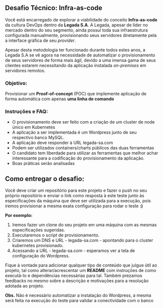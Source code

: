 ## Desafio Técnico: Infra-as-code

Você está encarregado de explorar a viabilidade do conceito **Infra-as-code** da cultura DevOps dentro da **Legada S.A**. A Legada, apesar de líder no mercado dentro do seu segmento, ainda possuí toda sua infraestrutura configurada manualmente, provisionando seus servidores diretamente pela a interface gráfica de seu _provider_. 

Apesar desta metodologia ter funcionado durante todos estes anos, a Legada S.A se vê agora na necessidade de automatizar o provisionamento de seus servidores de forma mais ágil, devido a uma imensa gama de seus clientes estarem necessitando da aplicação instalada _on-premises_ em servidores remotos.

### Objetivo:
Provisionar um **Proof-of-concept** (POC) que implemente aplicação de forma automática com apenas **uma linha de comando**

### Instruções e FAQ:
- O provisionamento deve ser feito com a criação de um cluster de node único em Kubernetes
- A aplicação a ser implementada é um Wordpress junto de seu respectivo banco MySQL.
- A aplicação deve responder à URL legada-sa.com
- Podem ser utilizados containers/charts públicos das duas ferramentas
- O candidato tem liberdade para utilizar as ferramentas que melhor achar interessante para a codificação do provisionamento da aplicação.
- Boas práticas serão analisadas

## Como entregar o desafio:
Você deve criar um repositório para este projeto e fazer o push no seu próprio repositório e enviar o link como resposta à este teste junto às especificações da máquina que deve ser utilizada para a execução, pois iremos provisionar a mesma exata configuração para rodar o teste **:)**

**Por exemplo:**
1. Iremos fazer um clone do seu projeto em uma máquina com as mesmas especificações sugeridas.
2. Executaremos o script de provisionamento.
3. Criaremos um DNS e URL - legada-sa.com - apontando para o cluster kubernetes provisionado.
4. Acessando a URL - legada-sa.com - esperamos ver a tela de configuração do Wordpress.


Fique à vontade para adicionar qualquer tipo de conteúdo que julgue útil ao projeto, tal como alterar/acrescentar um **README** com instruções de como executá-lo e dependências necessárias para tal. Também prezamos feedbacks no mesmo sobre a descrição e motivações para a resolução adotada ao projeto.

**Obs.** Não é necessário automatizar a instalação do Wordpress, a mesma será feita na execução do teste para validar a conectividade com o banco
